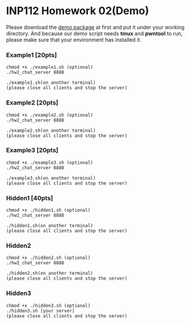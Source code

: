 # INP112 Homework 02(Demo)
Please download the [demo package](https://drive.google.com/file/d/1dZzfaUWDgWLGF1ttOPBdq0044bnHXuOP/view?usp=sharing) at first and put it under your working directory. And because our demo script needs **tmux** and **pwntool** to run, please make sure that your environment has installed it.

### Example1 [20pts] 
```
chmod +x ./example1.sh (optional)
./hw2_chat_server 8888

./example1.sh(on another terminal)
(please close all clients and stop the server)
```


### Example2 [20pts] 
```
chmod +x ./example2.sh (optional)
./hw2_chat_server 8888

./example2.sh(on another terminal)
(please close all clients and stop the server)
```

### Example3 [20pts] 
```
chmod +x ./example3.sh (optional)
./hw2_chat_server 8888

./example3.sh(on another terminal)
(please close all clients and stop the server)
```

### Hidden1 [40pts] 
```
chmod +x ./hidden1.sh (optional)
./hw2_chat_server 8888

./hidden1.sh(on another terminal)
(please close all clients and stop the server)
```

### Hidden2
```
chmod +x ./hidden2.sh (optional)
./hw2_chat_server 8888

./hidden2.sh(on another terminal)
(please close all clients and stop the server)
```

### Hidden3
```
chmod +x ./hidden3.sh (optional)
./hidden3.sh [your server]
(please close all clients and stop the server)
```